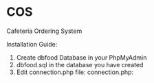 # COS
Cafeteria Ordering System


Installation Guide:

1. Create dbfood Database in your PhpMyAdmin
2. dbfood.sql in the database you have created
3. Edit connection.php file:
connection.php:
<?php
$hostname="localhost";
$user_name="root"; <-- Update with your phpmyadmin username
$password=""; <-- Update with your phpmyadmin password
$db="dbfood";
$con=mysqli_connect($hostname,$user_name,$password,$db);
?>

